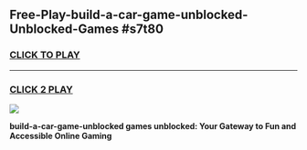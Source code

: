 
## Free-Play-build-a-car-game-unblocked-Unblocked-Games #s7t80
<h3>
<a href="https://news.freeplayer.one?title=build-a-car-game-unblocked&ref=8M">CLICK TO PLAY</a></h3>
<hr>

<h3>
<a href="https://news.freeplayer.one?title=build-a-car-game-unblocked&ref=8M">CLICK 2 PLAY</a>
  
</h3>

<a href="https://news.freeplayer.one?title=build-a-car-game-unblocked&ref=8M"><img src="https://clearcache.store/games.png"></a>


**build-a-car-game-unblocked games unblocked: Your Gateway to Fun and Accessible Online Gaming**
